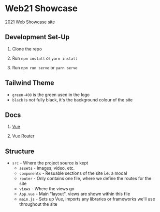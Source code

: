 # Web21 Showcase

2021 Web Showcase site

**Development Set-Up**
---

1. Clone the repo

2. Run `npm install` or `yarn install`

3. Run `npm run serve` or `yarn serve`

**Tailwind Theme**
---

* `green-400` is the green used in the logo
* `black` is not fully black, it's the background colour of the site


**Docs**
---

1. [Vue](https://vuejs.org/)

2. [Vue Router](https://router.vuejs.org/)

**Structure**
---

* `src` - Where the project source is kept
  + `assets` - Images, video, etc.
  + `components` - Resuable sections of the site i.e. a modal
  + `router` - Only contains one file, where we define the routes for the site
  + `views` - Where the views go
  + `App.vue` - Main "layout", views are shown within this file
  + `main.js` - Sets up Vue, imports any libraries or frameworks we'll use throughout the site

